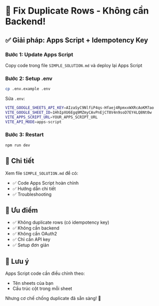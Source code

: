 # 🚀 Fix Duplicate Rows - Không cần Backend!

## ✅ Giải pháp: Apps Script + Idempotency Key

### Bước 1: Update Apps Script

Copy code trong file `SIMPLE_SOLUTION.md` và deploy lại Apps Script

### Bước 2: Setup .env

```bash
cp .env.example .env
```

Sửa `.env`:

```bash
VITE_GOOGLE_SHEETS_API_KEY=AIzaSyC9NlfiP4qs-Hfaej4RpmxxWXRcAoKM7ao
VITE_GOOGLE_SHEET_ID=1HhIpXU6Egq9MZmyCAvPnEjCT8V4n9soD7EY4LQ8Nt0w
VITE_APPS_SCRIPT_URL=YOUR_APPS_SCRIPT_URL
VITE_API_MODE=apps-script
```

### Bước 3: Restart

```bash
npm run dev
```

## 📖 Chi tiết

Xem file `SIMPLE_SOLUTION.md` để có:

- ✅ Code Apps Script hoàn chỉnh
- ✅ Hướng dẫn chi tiết
- ✅ Troubleshooting

## 🎯 Ưu điểm

- ✅ Không duplicate rows (có idempotency key)
- ✅ Không cần backend
- ✅ Không cần OAuth2
- ✅ Chỉ cần API key
- ✅ Setup đơn giản

## 📝 Lưu ý

Apps Script code cần điều chỉnh theo:

- Tên sheets của bạn
- Cấu trúc cột trong mỗi sheet

Nhưng cơ chế chống duplicate đã sẵn sàng! 🎉
